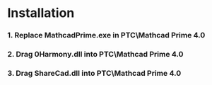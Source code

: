 # Installation
### 1. Replace MathcadPrime.exe in PTC\Mathcad Prime 4.0
### 2. Drag 0Harmony.dll into PTC\Mathcad Prime 4.0
### 3. Drag ShareCad.dll into PTC\Mathcad Prime 4.0
